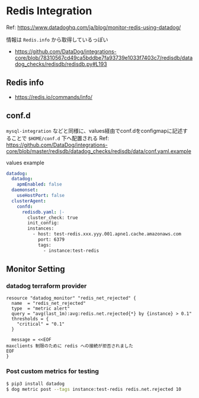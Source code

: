 # Redis Integration
Ref: https://www.datadoghq.com/ja/blog/monitor-redis-using-datadog/

情報は `Redis.info` から取得しているっぽい
* https://github.com/DataDog/integrations-core/blob/78310567cd49ca5bddbe7fa93739e1033f7403c7/redisdb/datadog_checks/redisdb/redisdb.py#L193

## Redis info
* https://redis.io/commands/info/

## conf.d
`mysql-integration` などと同様に、values経由でconf.dをconfigmapに記述することで `$HOME/conf.d` 下へ配置される
Ref: https://github.com/DataDog/integrations-core/blob/master/redisdb/datadog_checks/redisdb/data/conf.yaml.example

values example
```yaml
datadog:
  datadog:
    apmEnabled: false
  daemonset:
    useHostPort: false
  clusterAgent:
    confd:
      redisdb.yaml: |-
        cluster_check: true
        init_config:
        instances:
          - host: test-redis.xxx.yyy.001.apne1.cache.amazonaws.com
            port: 6379
            tags:
              - instance:test-redis
```

## Monitor Setting
### datadog terraform provider
```hcl
resource "datadog_monitor" "redis_net_rejected" {
  name  = "redis_net_rejected"
  type  = "metric alert"
  query = "avg(last_1m):avg:redis.net.rejected{*} by {instance} > 0.1"
  thresholds = {
    "critical" = "0.1"
  }

  message = <<EOF
maxclients 制限のために redis への接続が拒否されました
EOF
}
```

### Post custom metrics for testing
```bash
$ pip3 install datadog
$ dog metric post --tags instance:test-redis redis.net.rejected 10
```
